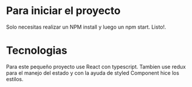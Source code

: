 # Para iniciar el proyecto
Solo necesitas realizar un NPM install y luego un npm start. Listo!.

# Tecnologias
Para este pequeño proyecto use React con typescript. Tambien use redux para el manejo del estado y con la ayuda de styled Component hice los estilos.

